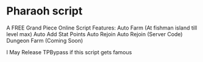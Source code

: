 # Pharaoh script
A FREE Grand Piece Online Script
Features:
Auto Farm (At fishman island till level max)
Auto Add Stat Points
Auto Rejoin
Auto Rejoin (Server Code)
Dungeon Farm (Coming Soon)

I May Release TPBypass if this script gets famous
